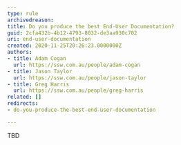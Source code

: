```yaml
---
type: rule
archivedreason: 
title: Do you produce the best End-User Documentation?
guid: 2cfa432b-4b12-4793-8032-de3aa930c702
uri: end-user-documentation
created: 2020-11-25T20:26:23.0000000Z
authors:
- title: Adam Cogan
  url: https://ssw.com.au/people/adam-cogan
- title: Jason Taylor
  url: https://ssw.com.au/people/jason-taylor
- title: Greg Harris
  url: https://ssw.com.au/people/greg-harris
related: []
redirects:
- do-you-produce-the-best-end-user-documentation

---
```



TBD​<br>
<br><excerpt class='endintro'></excerpt><br>



